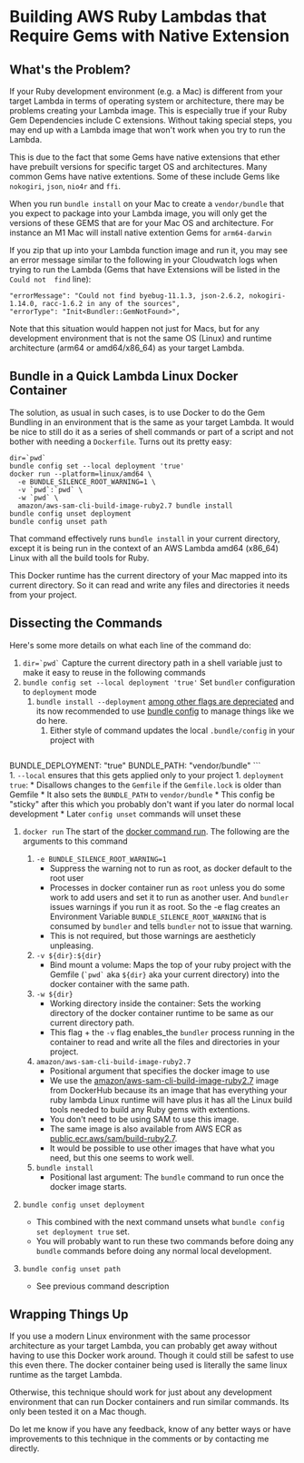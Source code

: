# Building AWS Ruby Lambdas that Require Gems with Native Extension

## What's the Problem?

If your Ruby development environment (e.g. a Mac) is different from your target Lambda in terms of operating system or architecture, there may be problems creating your Lambda image. This is especially true if your Ruby Gem Dependencies include C extensions. Without taking special steps, you may end up with a Lambda image that won't work when you try to run the Lambda.

This is due to the fact that some Gems have native extensions that ether have prebuilt versions for specific target OS and architectures. Many common Gems have native extentions. Some of these include Gems like `nokogiri`, `json`,  `nio4r` and `ffi`.

When you run `bundle install` on your Mac to create a `vendor/bundle` that you expect to package into your Lambda image, you will only get the versions of these GEMS that are for your Mac OS and architecture. For instance an M1 Mac will install native extention Gems for `arm64-darwin` 

If you zip that up into your Lambda function image and run it, you may see an error message similar to the following in your Cloudwatch logs when trying to run the Lambda (Gems that have Extensions will be listed in the `Could not  find` line):
```
"errorMessage": "Could not find byebug-11.1.3, json-2.6.2, nokogiri-1.14.0, racc-1.6.2 in any of the sources",
"errorType": "Init<Bundler::GemNotFound>",
```

Note that this situation would happen not just for Macs, but for any development environment that is not the same OS (Linux) and runtime architecture (arm64 or amd64/x86_64) as your target Lambda.

## Bundle in a Quick Lambda Linux Docker Container 

The solution, as usual in such cases, is to use Docker to do the Gem Bundling in an environment that is the same as your target Lambda. It would be nice to still do it as a series of shell commands or part of a script and not bother with needing a `Dockerfile`. Turns out its pretty easy:

```
dir=`pwd`
bundle config set --local deployment 'true'
docker run --platform=linux/amd64 \
  -e BUNDLE_SILENCE_ROOT_WARNING=1 \
  -v `pwd`:`pwd` \
  -w `pwd` \ 
  amazon/aws-sam-cli-build-image-ruby2.7 bundle install
bundle config unset deployment
bundle config unset path
```

That command effectively runs `bundle install` in your current directory, except it is being run in the context of an AWS Lambda amd64 (x86_64) Linux with all the build tools for Ruby.

This Docker runtime has the current directory of your Mac mapped into its current directory. So it can read and write any files and directories it needs from your project.

## Dissecting the Commands

Here's some more details on what each line of the command do:

1. `` dir=`pwd` ``
    Capture the current directory path in a shell variable just to make it easy to reuse in the following commands
1. `bundle config set --local deployment 'true'`
    Set `bundler` configuration to `deployment` mode
    1. `bundle install --deployment` [among other flags are depreciated](https://bundler.io/v2.4/man/bundle-install.1.html#OPTIONS) and its now recommended to use [bundle config](https://bundler.io/v2.4/man/bundle-config.1.html) to manage things like we do here.
        1. Either style of command updates the local `.bundle/config` in your project with
            ```
BUNDLE_DEPLOYMENT: "true"
BUNDLE_PATH: "vendor/bundle"
            ```  
        1. `--local` ensures that this gets applied only to your project
        1. `deployment  true`:
            * Disallows changes to the `Gemfile` if the `Gemfile.lock` is older than Gemfile
            * It also sets the `BUNDLE_PATH` to `vendor/bundle`
            * This config be "sticky" after this which you probably don't want if you later do normal local development 
                * Later `config unset` commands will unset these
1. `docker run`
    The start of the [docker command run](https://docs.docker.com/engine/reference/commandline/run/). The following are the arguments to this command
    1. `-e BUNDLE_SILENCE_ROOT_WARNING=1`
        * Suppress the warning not to run as root, as docker default to the root user
        * Processes in docker container run as `root` unless you do some work to add users and set it to run as another user. And `bundler` issues warnings if you run it as root. So the -e flag creates an Environment Variable `BUNDLE_SILENCE_ROOT_WARNING` that is consumed by `bundler` and tells `bundler` not to issue that warning. 
        *  This is not required, but those warnings are aestheticly unpleasing. 
    1. `-v ${dir}:${dir}`
        * Bind mount a volume: Maps the top of your ruby project with the Gemfile (`` `pwd` `` aka `${dir}` aka your current directory) into the docker container with the same path.
    1. `-w ${dir}`
        * Working directory inside the container: Sets the working directory of the docker container runtime to be same as our current directory path. 
        * This flag + the `-v` flag enables_the `bundler` process running in the container to read and write all the files and directories in your project.
    1. `amazon/aws-sam-cli-build-image-ruby2.7` 
        * Positional argument that specifies the docker image to use
        * We use the [amazon/aws-sam-cli-build-image-ruby2.7](https://hub.docker.com/r/amazon/aws-sam-cli-build-image-ruby2.7) image from DockerHub because its an image that has everything your ruby lambda Linux runtime will have plus it has all the Linux build tools needed to build any Ruby gems with extentions. 
        * You don't need to be using SAM to use this image. 
        * The same image is also available from AWS ECR as [public.ecr.aws/sam/build-ruby2.7](https://gallery.ecr.aws/sam/build-ruby2.7). 
        * It would be possible to use other images that have what you need, but this one seems to work well.
    1. `bundle install`
        * Positional last argument: The `bundle` command to run once the docker image starts.
        
1. `bundle config unset deployment`
    * This combined with the next command unsets what `bundle config set deployment true` set.
    * You will probably want to run these two commands before doing any `bundle` commands before doing any normal local development.
1. `bundle config unset path`
    * See previous command description

## Wrapping Things Up

If you use a modern Linux environment with the same processor architecture as your target Lambda, you can probably get away without having to use this Docker work around. Though it could still be safest to use this even there. The docker container being used is literally the same linux runtime as the target Lambda.

Otherwise, this technique should work for just about any development environment that can run Docker containers and run similar commands. Its only been tested it on a Mac though.

Do let me know if you have any feedback,  know of any better ways or have improvements to this technique in the comments or by contacting me directly.


